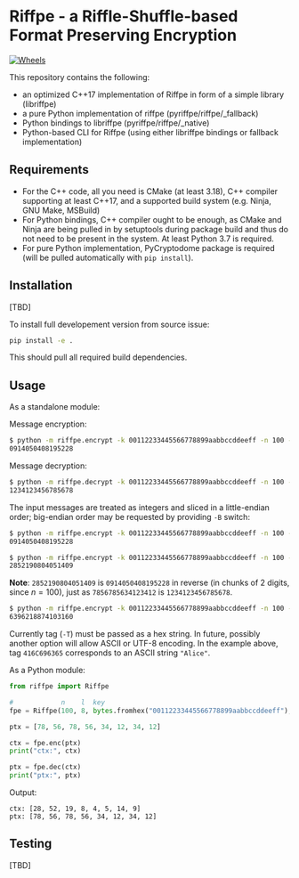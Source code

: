# Riffpe - a Riffle-Shuffle-based Format Preserving Encryption

[![Wheels](https://github.com/filipzz/riffpe/actions/workflows/wheels.yml/badge.svg)](https://github.com/filipzz/riffpe/actions/workflows/wheels.yml)

This repository contains the following:
 * an optimized C++17 implementation of Riffpe in form of a simple library (libriffpe)
 * a pure Python implementation of riffpe (pyriffpe/riffpe/_fallback)
 * Python bindings to libriffpe (pyriffpe/riffpe/_native)
 * Python-based CLI for Riffpe (using either libriffpe bindings or fallback implementation)


## Requirements

 * For the C++ code, all you need is CMake (at least 3.18), C++ compiler supporting at least C++17, and a supported build system (e.g. Ninja, GNU Make, MSBuild)
 * For Python bindings, C++ compiler ought to be enough, as CMake and Ninja are being pulled in by setuptools during package build and thus do not need to be present in the system. At least Python 3.7 is required.
 * For pure Python implementation, PyCryptodome package is required (will be pulled automatically with `pip install`).

## Installation

[TBD]

To install full developement version from source issue:

```bash
pip install -e .
```

This should pull all required build dependencies.

## Usage

As a standalone module:

Message encryption:

```bash
$ python -m riffpe.encrypt -k 00112233445566778899aabbccddeeff -n 100 -l 8 1234123456785678
0914050408195228
```

Message decryption:

```bash
$ python -m riffpe.decrypt -k 00112233445566778899aabbccddeeff -n 100 -l 8 0914050408195228
1234123456785678
```

The input messages are treated as integers and sliced in a little-endian order; big-endian order
may be requested by providing `-B` switch:

```bash
$ python -m riffpe.encrypt -k 00112233445566778899aabbccddeeff -n 100 -l 8 1234123456785678
0914050408195228

$ python -m riffpe.encrypt -k 00112233445566778899aabbccddeeff -n 100 -l 8 7856785634123412 -B
2852190804051409
```

**Note**: `2852190804051409` is `0914050408195228` in reverse (in chunks of 2 digits, since $n=100$), just as `7856785634123412` is `1234123456785678`.

```bash
$ python -m riffpe.encrypt -k 00112233445566778899aabbccddeeff -n 100 -l 8 7766554433221100 -t 416C696365
6396218874103160
```

Currently tag (`-T`) must be passed as a hex string.
In future, possibly another option will allow ASCII or UTF-8 encoding.
In the example above, tag `416C696365` corresponds to an ASCII string `"Alice"`.


As a Python module:

```python
from riffpe import Riffpe

#            n    l  key                                                tag
fpe = Riffpe(100, 8, bytes.fromhex("00112233445566778899aabbccddeeff"), b'')

ptx = [78, 56, 78, 56, 34, 12, 34, 12]

ctx = fpe.enc(ptx)
print("ctx:", ctx)

ptx = fpe.dec(ctx)
print("ptx:", ptx)
```

Output:
```
ctx: [28, 52, 19, 8, 4, 5, 14, 9]
ptx: [78, 56, 78, 56, 34, 12, 34, 12]
```

## Testing

[TBD]
